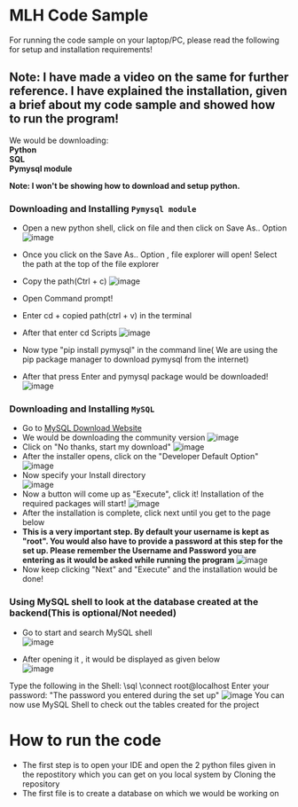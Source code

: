 # MLH Code Sample
For running the code sample on your laptop/PC, please read the following for setup and installation requirements!

## Note: I have made a video on the same for further reference. I have explained the installation, given a brief about my code sample and showed how to run the program!

We would be downloading:<br>
**Python<br>
SQL<br>
Pymysql module<br>**

**Note: I won't be showing how to download and setup python.**
### Downloading and Installing `Pymysql module`
* Open a new python shell, click on file and then click on Save As.. Option
 ![image](https://user-images.githubusercontent.com/94912101/160825747-f526104d-e8d5-4546-9884-1f2f9ec8470c.png)

* Once you click on the Save As.. Option , file explorer will open! Select the path at the top of the file explorer
* Copy the path(Ctrl + c)
 ![image](https://user-images.githubusercontent.com/94912101/160826224-a2d9ff8b-f58a-45cc-8ce1-a6f8b28c34f1.png)
* Open Command prompt! 
* Enter cd + copied path(ctrl + v) in the terminal
* After that enter cd Scripts
![image](https://user-images.githubusercontent.com/94912101/160826916-8a1feea2-7bc7-4063-9a22-d56dc0dc6f55.png)
* Now type "pip install pymysql" in the command line( We are using the pip package manager to download pymysql from the internet)
* After that press Enter and pymysql package would be downloaded!
![image](https://user-images.githubusercontent.com/94912101/160828231-2d5ba3c8-dcbe-44e1-9961-42c05f46ea2c.png)

### Downloading and Installing `MySQL`
* Go to <a href="https://dev.mysql.com/downloads/installer/">MySQL Download Website</a>
* We would be downloading the community version
![image](https://user-images.githubusercontent.com/94912101/160829622-da0d1751-3ac2-4422-b8ca-405c897fe8c0.png)
* Click on "No thanks, start my download"
![image](https://user-images.githubusercontent.com/94912101/160830251-dfd4a978-c898-4a24-8414-9fe2d0851a94.png)
* After the installer opens, click on the "Developer Default Option"
![image](https://user-images.githubusercontent.com/94912101/160832206-7578342c-30c2-4ece-93f4-ad0549333b0f.png)
* Now specify your Install directory<br>
![image](https://user-images.githubusercontent.com/94912101/160832796-710943f7-3f36-4f03-9ef7-052d04c61626.png)
* Now a button will come up as "Execute", click it! Installation of the required packages will start!
![image](https://user-images.githubusercontent.com/94912101/160833458-96d38ccd-59c9-43e8-9877-810e717e01b6.png)
* After the installation is complete, click next until you get to the page below
* <b>This is a very important step. By default your username is kept as "root". You would also have to provide a password at this step for the set up. Please remember the Username and Password you are entering as it would be asked while running the program</b>
![image](https://user-images.githubusercontent.com/94912101/160834134-01dcbf0e-bb14-4491-ae04-68843b61d6f4.png)
* Now keep clicking "Next" and "Execute" and the installation would be done!

### Using MySQL shell to look at the database created at the backend(This is optional/Not needed) 
* Go to start and search MySQL shell<br>
 ![image](https://user-images.githubusercontent.com/94912101/160835376-4fb52293-6b73-4f03-8928-c968554b30fd.png)

* After opening it , it would be displayed as given below<br>
![image](https://user-images.githubusercontent.com/94912101/160835699-0bb7ecf0-f72e-4e61-9afc-6c74b6801949.png)

Type the following in the Shell:
\sql
\connect root@localhost
Enter your password: "The password you entered during the set up"
![image](https://user-images.githubusercontent.com/94912101/160836614-22099eca-01c0-4f69-bf5e-f4a4fa36f21e.png)
You can now use MySQL Shell to check out the tables created for the project

# How to run the code
* The first step is to open your IDE and open the 2 python files given in the repostitory which you can get on you local system by Cloning the repository
* The first file is to create a database on which we would be working on



